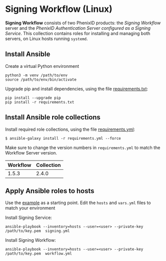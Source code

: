 # Signing Workflow (Linux)

**Signing Workflow** consists of two PhenixID products: the *Signing Workflow* server and the *PhenixID Authentication Server configured as a Signing Service*.
This collection contains roles for installing and managing both servers, on Linux hosts running `systemd`.

## Install Ansible 

Create a virtual Python environment

```
python3 -m venv /path/to/env 
source /path/to/env/bin/activate
```

Upgrade pip and install dependencies, using the file [requirements.txt](/examples/digo/requirements.txt):

```
pip install --upgrade pip
pip install -r requirements.txt
```

## Install Ansible role collections

Install required role collections, using the file [requirements.yml](/examples/digo/requirements.yml):

```
$ ansible-galaxy install -r requirements.yml --force
```

Make sure to change the version numbers in `requirements.yml` to match the Workflow Server version.

 | Workflow | Collection |
 |----------|------------|
 | 1.5.3    | 2.4.0      |

## Apply Ansible roles to hosts

Use the [example](/examples/digo) as a starting point. Edit the `hosts` and `vars.yml` files to match your environment

Install Signing Service:

```
ansible-playbook --inventory=hosts --user=<user> --private-key /path/to/key.pem  signing.yml
```

Install Signing Workflow:

```
ansible-playbook --inventory=hosts --user=<user> --private-key /path/to/key.pem  workflow.yml
```